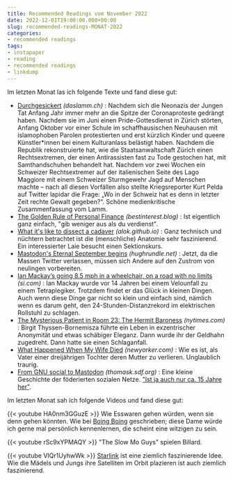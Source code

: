 ```yaml
---
title: Recommended Readings vom November 2022
date: 2022-12-01T19:00:00.000+00:00
slug: recommended-readings-MONAT-2022
categories:
- recommended readings
tags:
- instapaper
- reading
- recommended readings
- linkdump
---
```


Im letzten Monat las ich folgende Texte und fand diese gut:

- [Durchgesickert](https://daslamm.ch/durchgesickert/) *(daslamm.ch)* : Nachdem sich die Neonazis der Jungen Tat Anfang Jahr immer mehr an die Spitze der Coronaproteste gedrängt haben. Nachdem sie im Juni einen Pride-Gottesdienst in Zürich störten, Anfang Oktober vor einer Schule im schaffhausischen Neuhausen mit islamophoben Parolen protestierten und erst kürzlich Kinder und queere Künstler*innen bei einem Kulturanlass belästigt haben. Nachdem die Republik rekonstruierte hat, wie die Staatsanwaltschaft Zürich einen Rechtsextremen, der einen Antirassisten fast zu Tode gestochen hat, mit Samthandschuhen behandelt hat. Nachdem vor zwei Wochen ein Schweizer Rechtsextremer auf der italienischen Seite des Lago Maggiore mit einem Schweizer Sturmgewehr Jagd auf Menschen machte – nach all diesen Vorfällen also stellte Kriegsreporter Kurt Pelda auf Twitter lapidar die Frage: „Wo in der Schweiz hat es denn in letzter Zeit rechte Gewalt gegeben?“. Schöne medienkritische Zusammenfassung vom Lamm.
- [The Golden Rule of Personal Finance](https://bestinterest.blog/golden-rule/) *(bestinterest.blog)* : Ist eigentlich ganz einfach, "gib weniger aus als du verdienst".
- [What it's like to dissect a cadaver](http://alok.github.io/2022/11/09/dissection/) *(alok.github.io)* : Ganz technisch und nüchtern betrachtet ist die (menschliche) Anatomie sehr faszinierend. Ein interessierter Laie besucht einen Sektionskurs.
- [Mastodon's Eternal September begins](https://www.hughrundle.net/home-invasion/) *(hughrundle.net)* : Jetzt, da die Massen Twitter verlassen, müssen sich Andere auf den Zustrom von neulingen vorbereiten.
- [Ian Mackay’s going 8.5 mph in a wheelchair, on a road with no limits](https://www.si.com/sports-illustrated/2022/09/14/ian-mackay-wheelchair-daily-cover) *(si.com)* : Ian Mackay wurde vor 14 Jahren bei einem Velounfall zu einem Tetraplegiker. Trotzdem findet er das Glück in kleinen Dingen. Auch wenn diese Dinge gar nicht so klein und einfach sind, nämlich wenn es darum geht, den 24-Stunden-Distanzrekord im elektrischen Rollstuhl zu schlagen.
- [The Mysterious Patient in Room 23: The Hermit Baroness](https://www.nytimes.com/2022/10/20/nyregion/baroness-birgit-thyssen-bornemisza.html) *(nytimes.com)* : Birgit Thyssen-Bornemisza führte ein Leben in exzentrischer Anonymität und etwas schäbiger Eleganz. Dann wurde ihr der Geldhahn zugedreht. Dann hatte sie einen Schlaganfall.
- [What Happened When My Wife Died](https://www.newyorker.com/culture/personal-history/what-happened-when-my-wife-died) *(newyorker.com)* : Wie es ist, als Vater einer dreijährigen Tochter deren Mutter zu verlieren. Unglaublich traurig.
- [From GNU social to Mastodon](https://thomask.sdf.org/blog/2018/08/19/from-gnu-social-to-mastodon.html) *(thomask.sdf.org)* : Eine kleine Geschichte der föderierten sozialen Netze. ["Ist ja auch nur ca. 15 Jahre her"](https//mastodon.social/@habi/109279351176332270).

Im letzten Monat sah ich folgende Videos und fand diese gut:

{{< youtube HA0nm3GGuzE >}}
Wie Esswaren gehen würden, wenn sie denn gehen könnten.
Wie bei [Boing Boing](https://boingboing.net/2022/11/10/how-would-food-walk.html) geschrieben; diese Dame würde ich gerne mal persönlich kennenlernen, die scheint eine witzigen zu sein.

{{< youtube rSc9xYPMAQY >}}
"The Slow Mo Guys" spielen Billard. 

{{< youtube VIQr1UyhwWk >}}
[Starlink](https://www.starlink.com) ist eine ziemlich faszinierende Idee.
Wie die Mädels und Jungs ihre Satelliten im Orbit plazieren ist auch ziemlich faszinierend.
